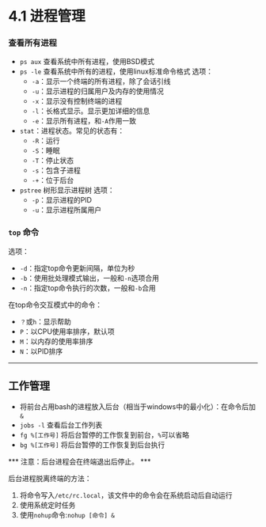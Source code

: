 # 4.1 进程管理

### 查看所有进程
  - `ps aux` 查看系统中所有进程，使用BSD模式
  - `ps -le` 查看系统中所有的进程，使用linux标准命令格式
     选项：
      - `-a`：显示一个终端的所有进程，除了会话引线
      - `-u`：显示进程的归属用户及内存的使用情况
      - `-x`：显示没有控制终端的进程
      - `-l`：长格式显示。显示更加详细的信息
      - `-e`：显示所有进程，和`-A`作用一致
  - `stat`：进程状态。常见的状态有：
    - `-R`：运行
    - `-S`：睡眠
    - `-T`：停止状态
    - `-s`：包含子进程
    - `-+`：位于后台
  - `pstree` 树形显示进程树
    选项：
      - `-p`：显示进程的PID
      - `-u`：显示进程所属用户

### `top` 命令
选项：
  - `-d`：指定top命令更新间隔，单位为秒
  - `-b`：使用批处理模式输出，一般和`-n`选项合用
  - `-n`：指定top命令执行的次数，一般和`-b`合用

  在top命令交互模式中的命令：
  - `？`或`h`：显示帮助
  - `P`：以CPU使用率排序，默认项
  - `M`：以内存的使用率排序
  - `N`：以PID排序


******
## 工作管理
- 将前台占用bash的进程放入后台（相当于windows中的最小化）：在命令后加`&`
- `jobs -l` 查看后台工作列表
- `fg %[工作号]` 将后台暂停的工作恢复到前台，`%`可以省略
- `bg %[工作号]` 将后台暂停的工作恢复到后台执行

*** 注意：后台进程会在终端退出后停止。 ***

后台进程脱离终端的方法：
1. 将命令写入`/etc/rc.local`，该文件中的命令会在系统启动后自动运行
2. 使用系统定时任务
3. 使用`nohup`命令:`nohup [命令] &`